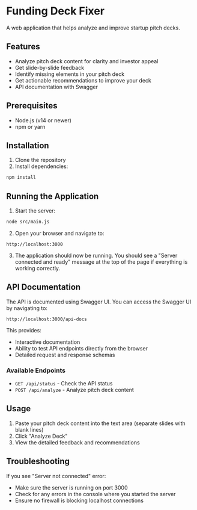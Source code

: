 # Funding Deck Fixer

A web application that helps analyze and improve startup pitch decks.

## Features

- Analyze pitch deck content for clarity and investor appeal
- Get slide-by-slide feedback
- Identify missing elements in your pitch deck
- Get actionable recommendations to improve your deck
- API documentation with Swagger

## Prerequisites

- Node.js (v14 or newer)
- npm or yarn

## Installation

1. Clone the repository
2. Install dependencies:

```bash
npm install
```

## Running the Application

1. Start the server:

```bash
node src/main.js
```

2. Open your browser and navigate to:

```
http://localhost:3000
```

3. The application should now be running. You should see a "Server connected and ready" message at the top of the page if everything is working correctly.

## API Documentation

The API is documented using Swagger UI. You can access the Swagger UI by navigating to:

```
http://localhost:3000/api-docs
```

This provides:
- Interactive documentation
- Ability to test API endpoints directly from the browser
- Detailed request and response schemas

### Available Endpoints

- `GET /api/status` - Check the API status
- `POST /api/analyze` - Analyze pitch deck content

## Usage

1. Paste your pitch deck content into the text area (separate slides with blank lines)
2. Click "Analyze Deck"
3. View the detailed feedback and recommendations

## Troubleshooting

If you see "Server not connected" error:
- Make sure the server is running on port 3000
- Check for any errors in the console where you started the server
- Ensure no firewall is blocking localhost connections